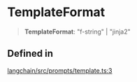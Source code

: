 TemplateFormat
==============

> **TemplateFormat**: "f-string" | "jinja2"

Defined in[​](#defined-in "Direct link to Defined in")
------------------------------------------------------

[langchain/src/prompts/template.ts:3](https://github.com/hwchase17/langchainjs/blob/46e1734/langchain/src/prompts/template.ts#L3)
